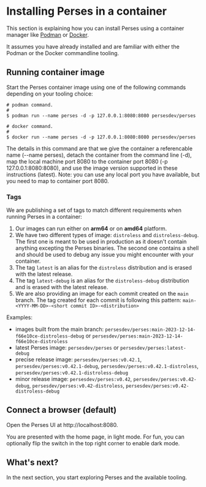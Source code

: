 # Installing Perses in a container

This section is explaining how you can install Perses using a container manager like [Podman](https://podman.io/) or [Docker](https://www.docker.com/).

It assumes you have already installed and are familiar with either the Podman or the Docker commandline tooling.

## Running container image

Start the Perses container image using one of the following commands depending on your tooling choice:

```shell
# podman command.
#
$ podman run --name perses -d -p 127.0.0.1:8080:8080 persesdev/perses
```

```shell
# docker command.
#
$ docker run --name perses -d -p 127.0.0.1:8080:8080 persesdev/perses
```

The details in this command are that we give the container a referencable name (--name perses), detach the container
from the command line (-d), map the local machine port 8080 to the container port 8080 (-p 127.0.0.1:8080:8080), and use
the image version supported in these instructions (latest). Note: you can use any local port you have available, but you
need to map to container port 8080.

### Tags

We are publishing a set of tags to match different requirements when running Perses in a container:

1. Our images can run either on **arm64** or on **amd64** platform.
2. We have two different types of image: `distroless` and `distroless-debug`.
   The first one is meant to be used in production as it doesn't contain anything excepting the Perses binaries.
   The second one contains a shell and should be used to debug any issue you might encounter with your container.
3. The tag `latest` is an alias for the `distroless` distribution and is erased with the latest release.
4. The tag `latest-debug` is an alias for the `distroless-debug` distribution and is erased with the latest release.
5. We are also providing an image for each commit created on the `main` branch.
   The tag created for each commit is following this pattern: `main-<YYYY-MM-DD>-<short commit ID>-<distribution>`

Examples:

- images built from the main branch: `persesdev/perses:main-2023-12-14-f66e10ce-distroless-debug`
  or `persesdev/perses:main-2023-12-14-f66e10ce-distroless`
- latest Perses image: `persesdev/perses` or `persesdev/perses:latest-debug`
- precise release image: `persesdev/perses:v0.42.1`, `persesdev/perses:v0.42.1-debug`, `persesdev/perses:v0.42.1-distroless`, `persesdev/perses:v0.42.1-distroless-debug`
- minor release image: `persesdev/perses:v0.42`, `persesdev/perses:v0.42-debug`, `persesdev/perses:v0.42-distroless`, `persesdev/perses:v0.42-distroless-debug`

## Connect a browser (default)

Open the Perses UI at http://localhost:8080.

You are presented with the home page, in light mode.
For fun, you can optionally flip the switch in the top right corner to enable dark mode.

## What's next?

In the next section, you start exploring Perses and the available tooling.
